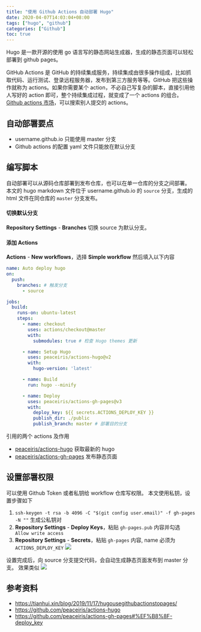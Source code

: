 ```yaml
---
title: "使用 Github Actions 自动部署 Hugo"
date: 2020-04-07T14:03:04+08:00
tags: ["hugo", "github"]
categories: ["Github"]
toc: true
---
```


Hugo 是一款开源的使用 go 语言写的静态网站生成器，生成的静态页面可以轻松部署到 github pages。

GitHub Actions 是 GitHub 的持续集成服务，持续集成由很多操作组成，比如抓取代码、运行测试、登录远程服务器，发布到第三方服务等等。GitHub 把这些操作就称为 actions。如果你需要某个 action，不必自己写复杂的脚本，直接引用他人写好的 action 即可，整个持续集成过程，就变成了一个 actions 的组合。[Github actions 市场](https://github.com/marketplace?type=actions)，可以搜索别人提交的 actions。
<!--more-->

## 自动部署要点
- username.github.io 只能使用 master 分支
- Github actions 的配置 yaml 文件只能放在默认分支

## 编写脚本
自动部署可以从源码仓库部署到发布仓库，也可以在单一仓库的分支之间部署。
本文的 hugo markdown 文件位于 username.github.io 的 `source` 分支，生成的 html 文件在同仓库的 `master` 分支发布。

#### 切换默认分支
__Repository Settings__ - __Branches__ 切换 source 为默认分支。

#### 添加 Actions
__Actions__ - __New workflows__，选择 __Simple workflow__
然后填入以下内容

```yml
name: Auto deploy hugo
on:
  push:
    branches: # 触发分支
      - source

jobs:
  build:
    runs-on: ubuntu-latest
    steps:
      - name: checkout
        uses: actions/checkout@master
        with:
          submodules: true # 检查 Hugo themes 更新

      - name: Setup Hugo
        uses: peaceiris/actions-hugo@v2
        with:
          hugo-version: 'latest'

      - name: Build
        run: hugo --minify

      - name: Deploy
        uses: peaceiris/actions-gh-pages@v3
        with:
          deploy_key: ${{ secrets.ACTIONS_DEPLOY_KEY }}
          publish_dir: ./public
          publish_branch: master # 部署目的分支
```

引用的两个 actions 及作用
- [peaceiris/actions-hugo](https://github.com/peaceiris/actions-hugo) 获取最新的 hugo
- [peaceiris/actions-gh-pages](https://github.com/peaceiris/actions-gh-pages) 发布静态页面

## 设置部署权限
可以使用 Github Token 或者私钥给 workflow 仓库写权限。
本文使用私钥，设置步骤如下
1. `ssh-keygen -t rsa -b 4096 -C "$(git config user.email)" -f gh-pages -N ""` 生成公私钥对
2. __Repository Settings__ - __Deploy Keys__，粘贴 `gh-pages.pub` 内容并勾选 ` Allow write access`
3. __Repository Settings__ - __Secrets__，粘贴 `gh-pages` 内容, name 必须为 `ACTIONS_DEPLOY_KEY`
![](https://cdn.jsdelivr.net/gh/peaceiris/actions-gh-pages/images/secrets-1.jpg)

设置完成后，向 source 分支提交代码，会自动生成静态页面发布到 master 分支。
效果类似
![](https://cdn.jsdelivr.net/gh/peaceiris/actions-gh-pages/images/log_overview.jpg)

## 参考资料
- https://tianhui.xin/blog/2019/11/17/hugousegithubactionstopages/
- https://github.com/peaceiris/actions-hugo
- https://github.com/peaceiris/actions-gh-pages#%EF%B8%8F-deploy_key
